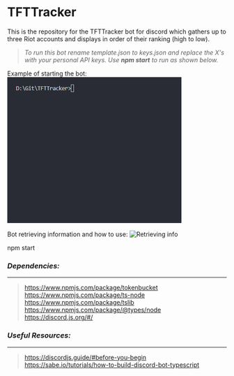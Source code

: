 # TFTTracker
This is the repository for the TFTTracker bot for discord which gathers up to three Riot accounts and displays in order of their ranking (high to low).

> *To run this bot rename template.json to keys.json and replace the X's with your personal API keys. Use **npm start** to run as shown below.*


Example of starting the bot:
![Starting bot](/gifs/Code_r13ytawZvd.gif)

Bot retrieving information and how to use:
![Retrieving info]()

npm start
### *Dependencies:*
---
> https://www.npmjs.com/package/tokenbucket
> https://www.npmjs.com/package/ts-node
> https://www.npmjs.com/package/tslib
> https://www.npmjs.com/package/@types/node
> https://discord.js.org/#/


### *Useful Resources:*
---
> https://discordjs.guide/#before-you-begin
> https://sabe.io/tutorials/how-to-build-discord-bot-typescript
